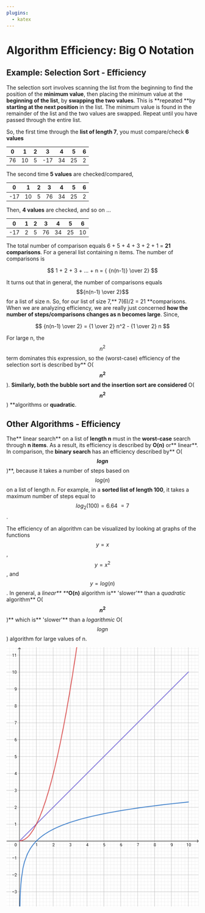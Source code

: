 ```yaml
---
plugins:
  - katex
---
```


# Algorithm Efficiency:  Big O Notation

## Example:  Selection Sort - Efficiency

The selection sort involves scanning the list from the beginning to find the position of the **minimum value**, then placing the minimum value at the **beginning of the list**, by **swapping the two values**. This is **repeated **by **starting at the next position** in the list. The minimum value is found in the remainder of the list and the two values are swapped. Repeat until you have passed through the entire list.

So, the first time through the **list of length 7**, you must compare/check **6 values**

| 0 | 1 | 2 | 3 | 4 | 5 | 6 |
| :---: | :---: | :---: | :---: | :---: | :---: | :---: |
| 76 | 10 | 5 | -17 | 34 | 25 | 2 |

The second time **5 values** are checked/compared,

| 0 | 1 | 2 | 3 | 4 | 5 | 6 |
| :---: | :---: | :---: | :---: | :---: | :---: | :---: |
| -17 | 10 | 5 | 76 | 34 | 25 | 2 |

Then, **4 values** are checked, and so on ...

| 0 | 1 | 2 | 3 | 4 | 5 | 6 |
| :---: | :---: | :---: | :---: | :---: | :---: | :---: |
| -17 | 2 | 5 | 76 | 34 | 25 | 10 |

The total number of comparison equals 6 + 5 + 4 + 3 + 2 + 1 = **21 comparisons**. For a general list containing n items. The number of comparisons is


$$
1 + 2 + 3 + ... + n = { {n(n-1)} \over 2}
$$


It turns out that in general, the number of comparisons equals $${n(n-1) \over 2}$$ for a list of size n. So, for our list of size 7,** 7\(6\)/2 = 21 **comparisons. When we are analyzing efficiency, we are really just concerned **how the number of steps/comparisons changes as n becomes large**. Since,


$$
{n(n-1) \over 2} = {1 \over 2} n^2 - {1 \over 2} n
$$


For large n, the $$n^2$$ term dominates this expression, so the \(worst-case\) efficiency of the selection sort is described by** O\(**$$n^2$$**\). **Similarly, both the **bubble sort and the insertion sort** are considered** O\(**$$n^2$$**\) **algorithms or **quadratic**.

## Other Algorithms - Efficiency

The** linear search** on a list of **length n** must in the **worst-case** search through **n items**.  As a result, its efficiency is described by **O\(n\)** or** linear**.  In comparison, the **binary search** has an efficiency described by** O\(**$$logn$$**\)**, because it takes a number of steps based on $$log(n)$$ on a list of length n.  For example, in a **sorted list of length 100**, it takes a maximum number of steps equal to $$log_2 (100) = 6.64 ~= 7$$.

The efficiency of an algorithm can be visualized by looking at graphs of the functions $$y=x$$, $$y=x^2$$, and $$y=log(n)$$.  In general, a _linear** **_**O\(n\)** algorithm is** 'slower'** than a _quadratic_ algorithm** O\(**$$n^2$$**\)** which is** 'slower'** than a _logarithmic_ O\($$logn$$\) algorithm for large values of n.

![](/assets/algorithmEfficiency.png)

